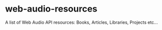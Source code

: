 # web-audio-resources
A list of Web Audio API resources: Books, Articles, Libraries, Projects etc...
